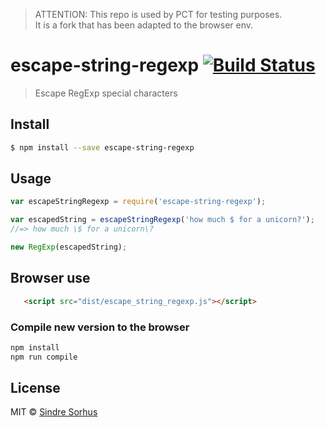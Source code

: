 > ATTENTION: This repo is used by PCT for testing purposes.  
It is a fork that has been adapted to the browser env.


# escape-string-regexp [![Build Status](https://travis-ci.org/sindresorhus/escape-string-regexp.svg?branch=master)](https://travis-ci.org/sindresorhus/escape-string-regexp)

> Escape RegExp special characters


## Install

```sh
$ npm install --save escape-string-regexp
```


## Usage

```js
var escapeStringRegexp = require('escape-string-regexp');

var escapedString = escapeStringRegexp('how much $ for a unicorn?');
//=> how much \$ for a unicorn\?

new RegExp(escapedString);
```

## Browser use

```html
   <script src="dist/escape_string_regexp.js"></script>
```

### Compile new version to the browser

```sh
npm install
npm run compile
```

## License

MIT © [Sindre Sorhus](http://sindresorhus.com)
